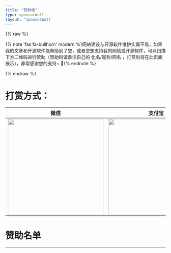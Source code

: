 ```yaml
---
title: "赞助墙"
type: sponsorWall
layout: "sponsorWall
---
```


{% raw %}

{% note 'fas fa-bullhorn' modern %}网站建设与开源软件维护实属不易，如果我的文章和开源软件能帮助到了您，或者您想支持我的网站或开源软件，可以扫描下方二维码进行赞助（赞助时请备注自己的 化名/昵称/网名 ，打赏后将在此页面展示），非常感谢您的支持~ 🌹{% endnote %}

{% endraw %}

# 打赏方式：

| 微信                                                         | 支付宝                                                       |
| ------------------------------------------------------------ | ------------------------------------------------------------ |
| <img src="https://blogs.changbaiqi.top/img/wechatpay.png" height="300px" width="300px"> | <img src="https://blogs.changbaiqi.top/img/alipay.png" height="300px" width="300px"> |



# 赞助名单

---


<style>
.reward-wrap {
    display: flex;
    flex-wrap: wrap;
    flex-direction: row;
    margin: 1rem -0.25rem 0.5rem -0.25rem
}

.reward-item-content {
    padding: 1rem;
    border-radius: 12px;
    border: 1px solid #e3e8f7;
    width: calc((100% / 4) - 0.5rem);
    box-shadow: 0 8px 16px -4px #2c2d300c;
    margin: 0 .25rem .5rem .25rem
}

.reward-item-name {
    font-size: 20px;
    font-weight: 700;
    font-family: "PingFang SC", "Hiragino Sans GB", "Microsoft YaHei"
}

.reward-item-time {
    display: flex;
    justify-content: space-between;
    margin-top: 5px;
    align-items: center;
}

.reward-item-money {
    padding: 4px;
    background: #363636;
    color: #fff;
    font-size: 12px;
    border-radius: 4px;
    margin-right: 4px;
    white-space: nowrap;
    height: 26px;
    line-height: 18px;
}

@media screen and (max-width: 700px){
    .reward-item-content {
        width: 100%;

    }
}
</style>
<div class="reward-wrap" id='reward'></div>
<script src="/js/showAppreciation.js"></script>



